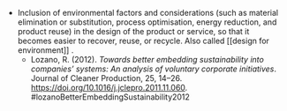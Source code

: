 - Inclusion of environmental factors and considerations (such as material elimination or substitution, process optimisation, energy reduction, and product reuse) in the design of the product or service, so that it becomes easier to recover, reuse, or recycle. Also called [[design for environment]] .
	- Lozano, R. (2012). _Towards better embedding sustainability into companies’ systems: An analysis of voluntary corporate initiatives_. Journal of Cleaner Production, 25, 14–26. https://doi.org/10.1016/j.jclepro.2011.11.060. #lozanoBetterEmbeddingSustainability2012